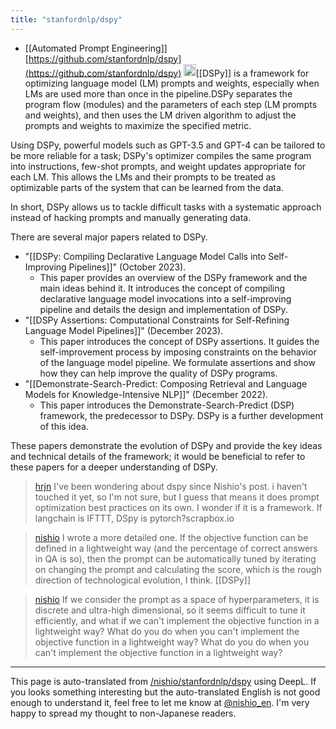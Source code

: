 ```yaml
---
title: "stanfordnlp/dspy"
---
```


- [[Automated Prompt Engineering]]
[https://github.com/stanfordnlp/dspy](https://github.com/stanfordnlp/dspy)
<img src='https://scrapbox.io/api/pages/nishio-en/claude/icon' alt='claude.icon' height="19.5"/>[[DSPy]] is a framework for optimizing language model (LM) prompts and weights, especially when LMs are used more than once in the pipeline.DSPy separates the program flow (modules) and the parameters of each step (LM prompts and weights), and then uses the LM driven algorithm to adjust the prompts and weights to maximize the specified metric.

Using DSPy, powerful models such as GPT-3.5 and GPT-4 can be tailored to be more reliable for a task; DSPy's optimizer compiles the same program into instructions, few-shot prompts, and weight updates appropriate for each LM. This allows the LMs and their prompts to be treated as optimizable parts of the system that can be learned from the data.

In short, DSPy allows us to tackle difficult tasks with a systematic approach instead of hacking prompts and manually generating data.

There are several major papers related to DSPy.
- "[[DSPy: Compiling Declarative Language Model Calls into Self-Improving Pipelines]]" (October 2023).
    - This paper provides an overview of the DSPy framework and the main ideas behind it. It introduces the concept of compiling declarative language model invocations into a self-improving pipeline and details the design and implementation of DSPy.
- "[[DSPy Assertions: Computational Constraints for Self-Refining Language Model Pipelines]]" (December 2023).
    - This paper introduces the concept of DSPy assertions. It guides the self-improvement process by imposing constraints on the behavior of the language model pipeline. We formulate assertions and show how they can help improve the quality of DSPy programs.
- "[[Demonstrate-Search-Predict: Composing Retrieval and Language Models for Knowledge-Intensive NLP]]" (December 2022).
    - This paper introduces the Demonstrate-Search-Predict (DSP) framework, the predecessor to DSPy. DSPy is a further development of this idea.

These papers demonstrate the evolution of DSPy and provide the key ideas and technical details of the framework; it would be beneficial to refer to these papers for a deeper understanding of DSPy.


> [hrjn](https://twitter.com/hrjn/status/1786994101646414236) I've been wondering about dspy since Nishio's post. i haven't touched it yet, so I'm not sure, but I guess that means it does prompt optimization best practices on its own. I wonder if it is a framework.
>  If langchain is IFTTT, DSpy is pytorch?scrapbox.io

> [nishio](https://twitter.com/nishio/status/1787021308116787515) I wrote a more detailed one. If the objective function can be defined in a lightweight way (and the percentage of correct answers in QA is so), then the prompt can be automatically tuned by iterating on changing the prompt and calculating the score, which is the rough direction of technological evolution, I think.
> [[DSPy]]

> [nishio](https://twitter.com/nishio/status/1787021799521472553) If we consider the prompt as a space of hyperparameters, it is discrete and ultra-high dimensional, so it seems difficult to tune it efficiently, and what if we can't implement the objective function in a lightweight way? What do you do when you can't implement the objective function in a lightweight way? What do you do when you can't implement the objective function in a lightweight way?


---
This page is auto-translated from [/nishio/stanfordnlp/dspy](https://scrapbox.io/nishio/stanfordnlp/dspy) using DeepL. If you looks something interesting but the auto-translated English is not good enough to understand it, feel free to let me know at [@nishio_en](https://twitter.com/nishio_en). I'm very happy to spread my thought to non-Japanese readers.